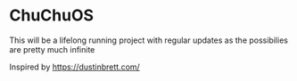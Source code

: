 # ChuChuOS

This will be a lifelong running project with regular updates as the possibilies are pretty much infinite

Inspired by https://dustinbrett.com/

